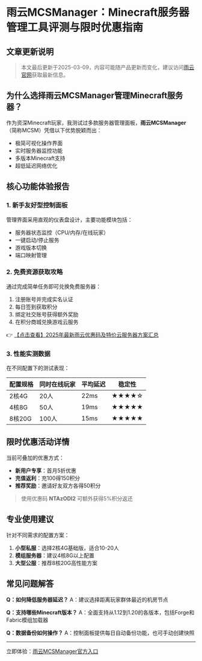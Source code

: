 # 雨云MCSManager：Minecraft服务器管理工具评测与限时优惠指南

## 文章更新说明
> 本文最后更新于2025-03-09，内容可能随产品更新而变化，建议访问[雨云官网](https://bit.ly/RainYun)获取最新信息。

## 为什么选择雨云MCSManager管理Minecraft服务器？

作为资深Minecraft玩家，我测试过多款服务器管理面板，**雨云MCSManager**（简称MCSM）凭借以下优势脱颖而出：
- 极简可视化操作界面
- 实时服务器监控功能
- 多版本Minecraft支持
- 超低延迟网络优化

## 核心功能体验报告

### 1. 新手友好型控制面板
管理界面采用直观的仪表盘设计，主要功能模块包括：
- 服务器状态监控（CPU/内存/在线玩家）
- 一键启动/停止服务
- 游戏版本切换
- 端口映射管理

### 2. 免费资源获取攻略
通过完成简单任务即可兑换免费服务器：
1. 注册账号并完成实名认证
2. 每日签到获取积分
3. 绑定社交账号获得额外奖励
4. 在积分商城兑换游戏云服务

👉 [【点击查看】2025年最新雨云优惠码及特价云服务器方案汇总](https://bit.ly/RainYun)

### 3. 性能实测数据
在不同配置下的测试表现：

| 配置规格 | 同时在线玩家 | 平均延迟 | 稳定性 |
|---------|------------|---------|-------|
| 2核4G   | 20人       | 22ms    | ★★★★☆ |
| 4核8G   | 50人       | 19ms    | ★★★★★ |
| 8核20G  | 100人      | 15ms    | ★★★★★ |

## 限时优惠活动详情

当前可叠加的优惠方式：
- **新用户专享**：首月5折优惠
- **充值返利**：充100得150积分
- **推荐奖励**：邀请好友双方各得50积分

> 使用优惠码 **NTAzODI2** 可额外获得5%积分返还

## 专业使用建议

针对不同需求的配置方案：
1. **小型私服**：选择2核4G基础版，适合10-20人
2. **模组服务器**：建议4核8G以上配置
3. **大型公服**：推荐8核20G高性能方案

## 常见问题解答

**Q：如何降低服务器延迟？**
A：建议选择距离玩家群体最近的机房节点

**Q：支持哪些Minecraft版本？**
A：全面支持从1.12到1.20的各版本，包括Forge和Fabric模组加载器

**Q：数据备份如何操作？**
A：控制面板提供每日自动备份功能，也可手动创建快照

---

立即体验：[雨云MCSManager官方入口](https://bit.ly/RainYun)